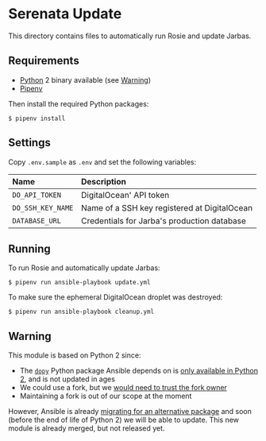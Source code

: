 # Serenata Update

This directory contains files to automatically run Rosie and update Jarbas.

## Requirements

* [Python](https://python.org) 2 binary available (see [Warning](#warning))
* [Pipenv](https://pipenv.readthedocs.io/)

Then install the required Python packages:

```console
$ pipenv install
```

## Settings

Copy `.env.sample` as `.env` and set the following variables:

| Name | Description |
|:-----|:------------|
| `DO_API_TOKEN` | DigitalOcean' API token |
| `DO_SSH_KEY_NAME` | Name of a SSH key registered at DigitalOcean |
| `DATABASE_URL`| Credentials for Jarba's production database |

## Running

To run Rosie and automatically update Jarbas:

```console
$ pipenv run ansible-playbook update.yml
```

To make sure the ephemeral DigitalOcean droplet was destroyed:

```console
$ pipenv run ansible-playbook cleanup.yml
```

## Warning

This module is based on Python 2 since:

* The [`dopy`](https://pypi.org/project/dopy/) Python package Ansible depends on is
  [only available in Python 2](https://github.com/Wiredcraft/dopy/issues/61), and is not updated in ages
* We could use a fork, but we
  [would need to trust the fork owner](https://github.com/okfn-brasil/serenata-de-amor/pull/449#discussion_r253397600)
* Maintaining a fork is out of our scope at the moment

However, Ansible is already
[migrating for an alternative package](https://github.com/ansible/ansible/pull/33984)
and soon (before the end of life of Python 2) we will be able to update. This new module is already merged, but not released yet.